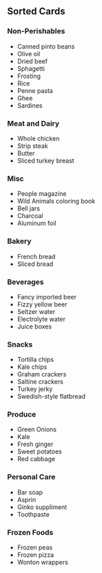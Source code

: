 ﻿## Sorted Cards

### Non-Perishables
* Canned pinto beans
* Olive oil
* Dried beef
* Sphagetti
* Frosting
* Rice
* Penne pasta
* Ghee
* Sardines

### Meat and Dairy
* Whole chicken
* Strip steak
* Butter
* Sliced turkey breast

### Misc
* People magazine
* Wild Animals coloring book
* Bell jars
* Charcoal
* Aluminum foil

### Bakery
* French bread
* Sliced bread

### Beverages
* Fancy imported beer
* Fizzy yellow beer
* Seltzer water
* Electrolyte water
* Juice boxes

### Snacks
* Tortilla chips
* Kale chips
* Graham crackers
* Saltine crackers
* Turkey jerky
* Swedish-style flatbread

### Produce
* Green Onions
* Kale
* Fresh ginger
* Sweet potatoes
* Red cabbage

### Personal Care
* Bar soap
* Asprin
* Ginko suppliment
* Toothpaste

### Frozen Foods
* Frozen peas
* Frozen pizza
* Wonton wrappers

